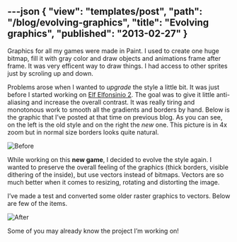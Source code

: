 ---json
{
    "view": "templates/post",
    "path": "/blog/evolving-graphics",
    "title": "Evolving graphics",
    "published": "2013-02-27"
}
---

Graphics for all my games were made in Paint. I used to create one huge bitmap, fill it with gray color and draw objects and animations frame after frame. It was very efficent way to draw things. I had access to other sprites just by scroling up and down.

Problems arose when I wanted to _upgrade_ the style a little bit. It was just before I started working on [Elf Elfonsinio 2](http://kalafiorgames.com/elf-elfonsinio-2). The goal was to give it little anti-aliasing and increase the overall contrast. It was really tiring and monotonous work to smooth all the gradients and borders by hand. Below is the graphic that I’ve posted at that time on previous blog. As you can see, on the left is the old style and on the right the _new_ one. This picture is in 4x zoom but in normal size borders looks quite natural.

![Before](/images/blog/before.png)

While working on this **new game**, I decided to evolve the style again. I wanted to preserve the overall feeling of the graphics (thick borders, visible dithering of the inside), but use vectors instead of bitmaps. Vectors are so much better when it comes to resizing, rotating and distorting the image.

I’ve made a test and converted some older raster graphics to vectors. Below are few of the items.

![After](/images/blog/after.png)

Some of you may already know the project I’m working on!

